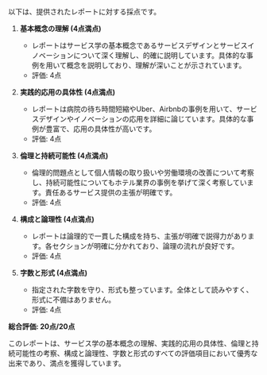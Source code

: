 以下は、提供されたレポートに対する採点です。

1. **基本概念の理解 (4点満点)**
   - レポートはサービス学の基本概念であるサービスデザインとサービスイノベーションについて深く理解し、的確に説明しています。具体的な事例を用いて概念を説明しており、理解が深いことが示されています。
   - 評価: 4点

2. **実践的応用の具体性 (4点満点)**
   - レポートは病院の待ち時間短縮やUber、Airbnbの事例を用いて、サービスデザインやイノベーションの応用を詳細に論じています。具体的な事例が豊富で、応用の具体性が高いです。
   - 評価: 4点

3. **倫理と持続可能性 (4点満点)**
   - 倫理的問題点として個人情報の取り扱いや労働環境の改善について考察し、持続可能性についてもホテル業界の事例を挙げて深く考察しています。責任あるサービス提供の主張が明確です。
   - 評価: 4点

4. **構成と論理性 (4点満点)**
   - レポートは論理的で一貫した構成を持ち、主張が明確で説得力があります。各セクションが明確に分かれており、論理の流れが良好です。
   - 評価: 4点

5. **字数と形式 (4点満点)**
   - 指定された字数を守り、形式も整っています。全体として読みやすく、形式に不備はありません。
   - 評価: 4点

**総合評価: 20点/20点**

このレポートは、サービス学の基本概念の理解、実践的応用の具体性、倫理と持続可能性の考察、構成と論理性、字数と形式のすべての評価項目において優秀な出来であり、満点を獲得しています。